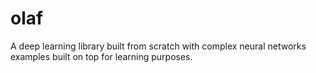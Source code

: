 # olaf
A deep learning library built from scratch with complex neural networks examples built on top for learning purposes.
